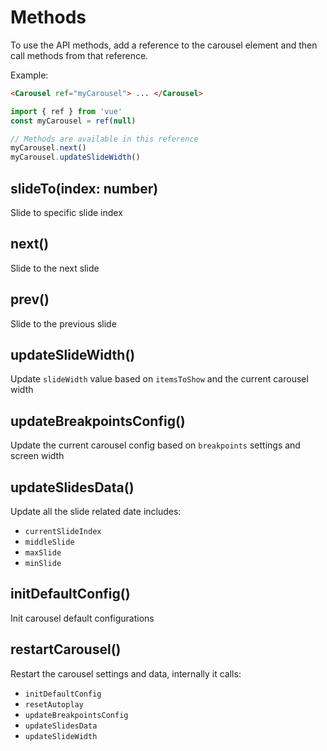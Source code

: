 # Methods

To use the API methods, add a reference to the carousel element and then call methods from that reference.

Example:

```html
<Carousel ref="myCarousel"> ... </Carousel>
```

```js
import { ref } from 'vue'
const myCarousel = ref(null)

// Methods are available in this reference
myCarousel.next()
myCarousel.updateSlideWidth()
```

## slideTo(index: number)

Slide to specific slide index

## next()

Slide to the next slide

## prev()

Slide to the previous slide

## updateSlideWidth()

Update `slideWidth` value based on `itemsToShow` and the current carousel width

## updateBreakpointsConfig()

Update the current carousel config based on `breakpoints` settings and screen width

## updateSlidesData()

Update all the slide related date includes:

- `currentSlideIndex`
- `middleSlide`
- `maxSlide`
- `minSlide`

## initDefaultConfig()

Init carousel default configurations

## restartCarousel()

Restart the carousel settings and data, internally it calls:

- `initDefaultConfig`
- `resetAutoplay`
- `updateBreakpointsConfig`
- `updateSlidesData`
- `updateSlideWidth`
